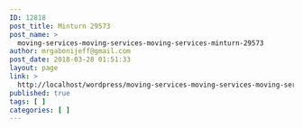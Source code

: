 ```yaml
---
ID: 12818
post_title: Minturn 29573
post_name: >
  moving-services-moving-services-moving-services-minturn-29573
author: mrgabonijeff@gmail.com
post_date: 2018-03-28 01:51:33
layout: page
link: >
  http://localhost/wordpress/moving-services-moving-services-moving-services-minturn-29573/
published: true
tags: [ ]
categories: [ ]
---
```

